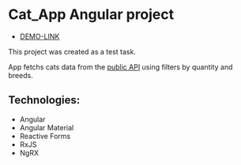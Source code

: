 # Cat_App Angular project

- [DEMO-LINK](https://Yevheniya-Deryka.github.io/Cats_App_Angular)

This project was created as a test task.

App fetchs cats data from the [public API](https://thecatapi.com/)
using filters by quantity and breeds.

## Technologies:
- Angular
- Angular Material
- Reactive Forms
- RxJS
- NgRX
